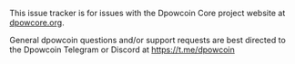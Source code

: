 This issue tracker is for issues with the Dpowcoin Core project website at
[dpowcore.org](https://dpowcore.org).

General dpowcoin questions and/or support requests are best directed to the
Dpowcoin Telegram or Discord at https://t.me/dpowcoin
